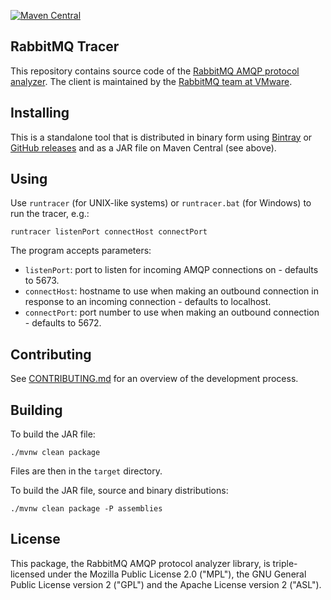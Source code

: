 [![Maven Central](https://maven-badges.herokuapp.com/maven-central/com.rabbitmq/tracer/badge.svg)](https://maven-badges.herokuapp.com/maven-central/com.rabbitmq/tracer)

## RabbitMQ Tracer

This repository contains source code of the [RabbitMQ AMQP protocol analyzer](https://www.rabbitmq.com/java-tools.html#tracer).
The client is maintained by the [RabbitMQ team at VMware](https://github.com/rabbitmq/).

## Installing

This is a standalone tool that is distributed in binary form using
[Bintray](https://bintray.com/rabbitmq/java-tools/tracer) or
[GitHub releases](https://github.com/rabbitmq/rabbitmq-tracer/releases)
and as a JAR file on Maven Central (see above).

## Using

Use `runtracer` (for UNIX-like systems) or `runtracer.bat` (for Windows)
to run the tracer, e.g.:

```
runtracer listenPort connectHost connectPort
```

The program accepts parameters:

 * `listenPort`: port to listen for incoming AMQP connections on - defaults to 5673.
 * `connectHost`: hostname to use when making an outbound connection in response to an incoming connection - defaults to localhost.
 * `connectPort`: port number to use when making an outbound connection - defaults to 5672.

## Contributing

See [CONTRIBUTING.md](./CONTRIBUTING.md) for an overview of the development process.

## Building

To build the JAR file:

```
./mvnw clean package
```

Files are then in the `target` directory.

To build the JAR file, source and binary distributions:

```
./mvnw clean package -P assemblies
```

## License

This package, the RabbitMQ AMQP protocol analyzer library, is triple-licensed under
the Mozilla Public License 2.0 ("MPL"), the GNU General Public License
version 2 ("GPL") and the Apache License version 2 ("ASL").

